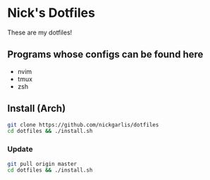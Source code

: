# Nick's Dotfiles
These are my dotfiles!

## Programs whose configs can be found here
- nvim
- tmux
- zsh

## Install (Arch)

```sh
git clone https://github.com/nickgarlis/dotfiles
cd dotfiles && ./install.sh
```

### Update

```sh
git pull origin master
cd dotfiles && ./install.sh
```

